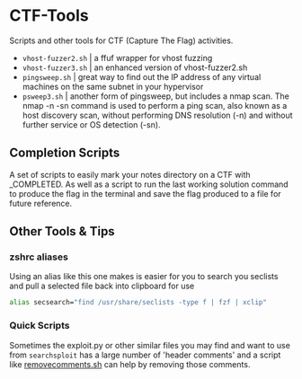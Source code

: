 # CTF-Tools
Scripts and other tools for CTF (Capture The Flag) activities.
* `vhost-fuzzer2.sh` | a ffuf wrapper for vhost fuzzing
* `vhost-fuzzer3.sh` | an enhanced version of vhost-fuzzer2.sh
* `pingsweep.sh` | great way to find out the IP address of any virtual machines on the same subnet in your hypervisor
* `psweep3.sh` | another form of pingsweep, but includes a nmap scan.  The nmap -n -sn command is used to perform a ping scan, also known as a host discovery scan, without performing DNS resolution (-n) and without further service or OS detection (-sn).

## Completion Scripts
A set of scripts to easily mark your notes directory on a CTF with _COMPLETED.  As well as a script to run the last working solution command to produce the flag in the terminal and save the flag produced to a file for future reference.

## Other Tools & Tips

### zshrc aliases
Using an alias like this one makes is easier for you to search you seclists and pull a selected file back into clipboard for use
```bash
alias secsearch="find /usr/share/seclists -type f | fzf | xclip"
```

### Quick Scripts
Sometimes the exploit.py or other similar files you may find and want to use from `searchsploit` has a large number of 'header comments' and a script like [removecomments.sh](https://github.com/Nexxsys/CTF-Tools/blob/main/removecomments.sh) can help by removing those comments.
